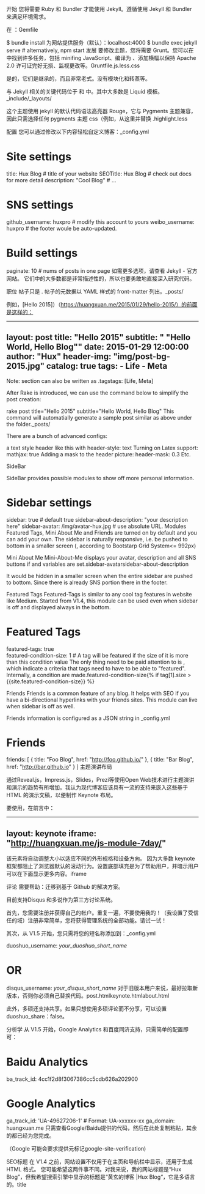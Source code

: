 
开始
您将需要 Ruby 和 Bundler 才能使用 Jekyll。遵循使用 Jekyll 和 Bundler 来满足环境需求。

在 ：Gemfile

$ bundle install 
为网站提供服务（默认）：localhost:4000
$ bundle exec jekyll serve  # alternatively, npm start
发展
要修改主题，您将需要 Grunt。您可以在 中找到许多任务，包括 minifing JavaScript、编译为 、添加横幅以保持 Apache 2.0 许可证完好无损、监视更改等。Gruntfile.js.less.css

是的，它们是继承的，而且非常老式。没有模块化和转蒸等。

与 Jekyll 相关的关键代码位于 和 中。其中大多数是 Liquid 模板。_include/_layouts/

这个主题使用 jekyll 的默认代码语法高亮器 Rouge，它与 Pygments 主题兼容，因此只需选择任何 pygments 主题 css（例如，从这里并替换 .highlight.less

配置
您可以通过修改以下内容轻松自定义博客：_config.yml

# Site settings
title: Hux Blog             # title of your website
SEOTitle: Hux Blog          # check out docs for more detail
description: "Cool Blog"    # ...

# SNS settings      
github_username: huxpro     # modify this account to yours
weibo_username: huxpro      # the footer woule be auto-updated.

# Build settings
paginate: 10                # nums of posts in one page
如需更多选项，请查看 Jekyll - 官方网站。 它们中的大多数都是非常描述性的，所以也要勇敢地直接深入研究代码。

职位
帖子只是 . 帖子的元数据以 YAML 样式的 front-matter 列出。_posts/

例如，[Hello 2015]）（https://huangxuan.me/2015/01/29/hello-2015/）的前面是这样的：

---
layout:     post
title:      "Hello 2015"
subtitle:   " \"Hello World, Hello Blog\""
date:       2015-01-29 12:00:00
author:     "Hux"
header-img: "img/post-bg-2015.jpg"
catalog: true
tags:
    - Life
    - Meta
---
Note: section can also be written as .tagstags: [Life, Meta]

After Rake is introduced, we can use the command below to simplify the post creation:

rake post title="Hello 2015" subtitle="Hello World, Hello Blog"
This command will automatially generate a sample post similar as above under the folder._posts/

There are a bunch of advanced configs:

a text style header like this with
header-style: text 
Turning on Latex support:
mathjax: true
Adding a mask to the header picture:
header-mask: 0.3
Etc.

SideBar


SideBar provides possible modules to show off more personal information.

# Sidebar settings
sidebar: true   # default true
sidebar-about-description: "your description here"
sidebar-avatar: /img/avatar-hux.jpg     # use absolute URL.
Modules Featured Tags, Mini About Me and Friends are turned on by default and you can add your own. The sidebar is naturally responsive, i.e. be pushed to bottom in a smaller screen (, according to Bootstarp Grid System<= 992px)

Mini About Me
Mini-About-Me displays your avatar, description and all SNS buttons if and variables are set.sidebar-avatarsidebar-about-description

It would be hidden in a smaller screen when the entire sidebar are pushed to bottom. Since there is already SNS portion there in the footer.

Featured Tags
Featured-Tags is similar to any cool tag features in website like Medium. Started from V1.4, this module can be used even when sidebar is off and displayed always in the bottom.

# Featured Tags
featured-tags: true  
featured-condition-size: 1     # A tag will be featured if the size of it is more than this condition value
The only thing need to be paid attention to is , which indicate a criteria that tags need to have to be able to "featured". Internally, a condition are made.featured-condition-size{% if tag[1].size > {{site.featured-condition-size}} %}

Friends
Friends is a common feature of any blog. It helps with SEO if you have a bi-directional hyperlinks with your friends sites. This module can live when sidebar is off as well.

Friends information is configured as a JSON string in _config.yml

# Friends
friends: [
    {
        title: "Foo Blog",
        href: "http://foo.github.io/"
    },
    {
        title: "Bar Blog",
        href: "http://bar.github.io"
    }
]
主题演讲布局


通过Reveal.js，Impress.js，Slides，Prezi等使用Open Web技术进行主题演讲和演示的趋势有所增加。我认为现代博客应该具有一流的支持来嵌入这些基于 HTML 的演示文稿，以便制作 Keynote 布局。

要使用，在前言中：

---
layout:     keynote
iframe:     "http://huangxuan.me/js-module-7day/"
---
该元素将自动调整大小以适应不同的外形规格和设备方向。 因为大多数 keynote 框架都阻止了浏览器默认的滚动行为。设置底部填充是为了帮助用户，并暗示用户可以在下面显示更多内容。iframe

评论
需要帮助：迁移到基于 Github 的解决方案。

目前支持Disqus 和多说作为第三方讨论系统。

首先，您需要注册并获得自己的帐户。重复一遍，不要使用我的！（我设置了受信任的域）注册非常简单，您将获得管理系统的全部功能。请试一试！

其次，从 V1.5 开始，您只需将您的短名称添加到：_config.yml

duoshuo_username: _your_duoshuo_short_name_
# OR
disqus_username: _your_disqus_short_name_
对于旧版本用户来说，最好拉取新版本，否则你必须自己替换代码。post.htmlkeynote.htmlabout.html

此外，多硕还支持共享。如果只想使用多硕评论而不分享，可以设置duoshuo_share：false。

分析学
从 V1.5 开始，Google Analytics 和百度同济支持，只需简单的配置即可：

# Baidu Analytics
ba_track_id: 4cc1f2d8f3067386cc5cdb626a202900

# Google Analytics
ga_track_id: 'UA-49627206-1'            # Format: UA-xxxxxx-xx
ga_domain: huangxuan.me
只需查看Google/Baidu提供的代码，然后在此处复制粘贴，其余的都已经为您完成。

（Google 可能会要求提供元标记google-site-verification)

SEO标题
在 V1.4 之前，网站设置不仅用于在主页和导航栏中显示，还用于生成 HTML 格式。 您可能希望这两件事不同。对我来说，我的网站标题是“Hux Blog”，但我希望搜索引擎中显示的标题是“黄玄的博客 |Hux Blog“，它是多语言的。title<title>

所以，SEO Title就是为了解决这个问题而引入的，你可以设置不同的，它只会用于生成HTML和设置多硕分享。SEOTitletitle<title>

常见问题
无法加载这样的文件 -- jekyll-paginate
这个博客始于 Jekyll 2 时间，当时是标准的。在 Jekyll 3 中，它是我们包含在 .jekyll-paginate_config.yml

确保通过普通 CLI 或 Bundler 安装它。gem

释放
1.8.2 版
合并了 #333、#336 @JinsYin。
由于增加 Bundler 使用而添加。Gemfile
TODO：可以通过配置和约定实现更自动化。multilingual
删除整个页面，直到对更好的页面进行大重写。portfolioproject
1.8.1 版
改进多语言实现，请参阅或有关使用示例。about.html_posts/2017-07-12-upgrading-eleme-to-pwa.markdown
1.8 版
全新的存档页面！它结合了以前的存档和标记页面，并且向后兼容。 大声喊出@kitian616/jekyll-TeXt-主题带来这个想法。
通过将重复的液体模板提取到可重复使用的包含物中来改进工程设计。这是 @Kaijun 在 #74 中提出的，但推迟了整整 2.5 年！由于长期撤资，我无法直接合并他的 PR，但功劳属于@Kaijun。
改进了代码块。开箱即用地支持想要的行号（感谢新浪微博@SmilingParadise的帮助），默认主题也更新为 Atom One Dark（查看 FQA 了解如何更改为您的 farovite 主题）
MathJax 由 @Voleking 在 #80 中提供。不过，我选择使用 SVG 渲染器。请参阅 Mathjax、kramdown 和 Octopress 了解写作和转义细节。
@Android-KitKat 在 #253 中对 Open Graph Protocol 的支持
header-img-credit和header-img-credit-href
nav-style: invert和header-style: text
1.7 版
PWA/Service Worker 支持。
1.6 版
将 cdn 更改为 cdnjs 以获得更好的 HTTPS 支持
1.5.2 版
在克隆或拉取后删除我的博客文章感到恼火？试用样板 （Beta） 以帮助您快速上手并轻松地合并更新。
-apple-system在字体规则中添加，默认在 iOS 9 中显示漂亮的新字体旧金山。
修复了关于代码包装的问题 #15。
1.5.1 版
评论支持Disqus官方，感谢@rpsh。
1.5 版
评论和分析现在是可配置的！我们还增加了 Google Analytics 支持并删除了腾讯。两个文档都已更新。
1.4 版
特色标签现在独立于 SideBar。两个文档都已更新。
用于 SEO 使用的新 SEO 标题，与网站标题不同
1.3.1 版
支持 PingFang （苹方），OS X El Capitan 推出的新中文字体
1.3 版
导航菜单的重大改进（尤其是在Android中）：在Google Material Design的高性能实现中，删除了旧的，卡顿的，低性能的Bootstrap崩溃.js，取而代之的是自己编写的，卡顿的导航栏菜单。
687474703a2f2f6875616e677875616e2e6d652f696d672f626c6f672d6d642d6e61766261722e676966


1.2 版
提供了全新的 Keynote 布局，可轻松发布您使用此博客创建的精美 HTML 演示文稿
版本1.1
我们现在支持一个干净华丽的侧边栏来显示更多信息
朋友也被添加为博客帮你做SEO的共同功能
V1.0版本
全功能标签支持
移动优先用户体验优化
中文字体的排版优化
中国网络优化，删除 Google Webfont，使用本地 CDN
使用 Github 风格的 Markdown
使用百度、腾讯/QQ分析
使用 DuoShuo 作为类似 Disqus 的第三方讨论系统
